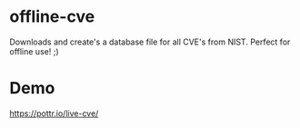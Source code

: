 # offline-cve
Downloads and create's a database file for all CVE's from NIST. Perfect for offline use! ;)

# Demo
https://pottr.io/live-cve/
